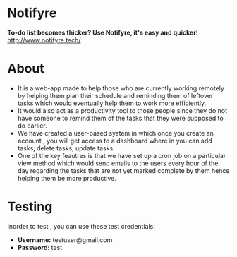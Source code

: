# Notifyre
<b>To-do list becomes thicker? Use Notifyre, it's easy and quicker!</b><br>http://www.notifyre.tech/<br>
# About
<ul>
  <li>It is a web-app made to help those who are currently working remotely by helping them plan their schedule and reminding them of leftover tasks which would eventually help them to work more efficiently.</li>
  <li>It would also act as a productivity tool to those people since they do not have someone to remind them of the tasks that they were supposed to do earlier.</li>
  <li>We have created a user-based system in which once you create an account , you will get access to a dashboard where in you can add tasks, delete tasks, update tasks.</li>
  <li>One of the key feautres is that we have set up a cron job on a particular view method which would send emails to the users every hour of the day regarding the tasks that are not yet marked complete by them hence helping them be more productive.</li>
</ul>

# Testing
Inorder to test , you can use these test credentials:
<ul><li><b>Username:</b> testuser@gmail.com</li><li><b>Password:</b> test</li></ul>
